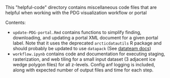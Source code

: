 This "helpful-code" directory contains miscellaneous code files that are helpful when working with the PDG visualization workflow or portal

Contents:
- `update-PDG-portal.Rmd` contains functions to simplify finding, downloading, and updating a portal XML document for a given portal label. Note that it uses the deprecated `arcticdatautils` R package and should probably be updated to use `datapack` (See [datateam docs](https://nceas.github.io/datateam-training/reference/customizing-data-portals.html#updating-portals))
- `workflow.ipynb` contains code and documentation for executing staging, rasterization, and web tiling for a small input dataset (3 adjacent ice wedge polygon files) for all z-levels. Config anf logging is included, along with expected number of output files and time for each step.